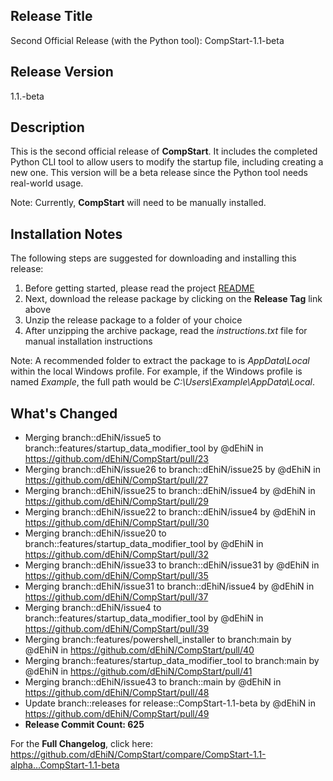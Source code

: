 ## Release Title

Second Official Release (with the Python tool): CompStart-1.1-beta

## Release Version

1.1.-beta

## Description

This is the second official release of **CompStart**. It includes the completed Python CLI tool to allow users to modify the startup file, including creating a new one. This version will be a beta release since the Python tool needs real-world usage.

Note: Currently, **CompStart** will need to be manually installed.

## Installation Notes

The following steps are suggested for downloading and installing this release:

1. Before getting started, please read the project [README](https://github.com/dEhiN/CompStart)
2. Next, download the release package by clicking on the **Release Tag** link above
3. Unzip the release package to a folder of your choice
4. After unzipping the archive package, read the _instructions.txt_ file for manual installation instructions

Note: A recommended folder to extract the package to is _AppData\\Local_ within the local Windows profile. For example, if the Windows profile is named _Example_, the full path would be _C:\\Users\\Example\\AppData\\Local_.

## What's Changed
* Merging branch::dEhiN/issue5 to branch::features/startup_data_modifier_tool by @dEhiN in https://github.com/dEhiN/CompStart/pull/23
* Merging branch::dEhiN/issue26 to branch::dEhiN/issue25 by @dEhiN in https://github.com/dEhiN/CompStart/pull/27
* Merging branch::dEhiN/issue25 to branch::dEhiN/issue4 by @dEhiN in https://github.com/dEhiN/CompStart/pull/29
* Merging branch::dEhiN/issue22 to branch::dEhiN/issue4 by @dEhiN in https://github.com/dEhiN/CompStart/pull/30
* Merging branch::dEhiN/issue20 to branch::features/startup_data_modifier_tool by @dEhiN in https://github.com/dEhiN/CompStart/pull/32
* Merging branch::dEhiN/issue33 to branch::dEhiN/issue31 by @dEhiN in https://github.com/dEhiN/CompStart/pull/35
* Merging branch::dEhiN/issue31 to branch::dEhiN/issue4 by @dEhiN in https://github.com/dEhiN/CompStart/pull/37
* Merging branch::dEhiN/issue4 to branch::features/startup_data_modifier_tool by @dEhiN in https://github.com/dEhiN/CompStart/pull/39
* Merging branch::features/powershell_installer to branch:main by @dEhiN in https://github.com/dEhiN/CompStart/pull/40
* Merging branch::features/startup_data_modifier_tool to branch:main by @dEhiN in https://github.com/dEhiN/CompStart/pull/41
* Merging branch::dEhiN/issue43 to branch::main by @dEhiN in https://github.com/dEhiN/CompStart/pull/48
* Update branch::releases for release::CompStart-1.1-beta by @dEhiN in https://github.com/dEhiN/CompStart/pull/49
* **Release Commit Count: 625**

For the **Full Changelog**, click here: https://github.com/dEhiN/CompStart/compare/CompStart-1.1-alpha...CompStart-1.1-beta
